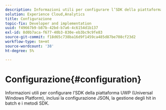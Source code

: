 ```yaml
---
description: Informazioni utili per configurare l’SDK della piattaforma UWP (Universal Windows Platform), inclusi la configurazione JSON, la gestione degli hit in batch e i metodi SDK.
solution: Experience Cloud,Analytics
title: Configurazione
topic-fix: Developer and implementation
uuid: f49667b9-b87b-42bd-b7a6-4c6154d1b137
exl-id: 8d0b7aca-f677-40b3-830e-eb3bc9c9fe83
source-git-commit: f18d65c738ba16d9f1459ca485d87be708cf23d2
workflow-type: tm+mt
source-wordcount: '38'
ht-degree: 5%

---
```


# Configurazione{#configuration}

Informazioni utili per configurare l’SDK della piattaforma UWP (Universal Windows Platform), inclusi la configurazione JSON, la gestione degli hit in batch e i metodi SDK.
